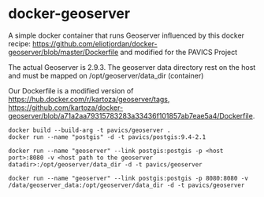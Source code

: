 # docker-geoserver

A simple docker container that runs Geoserver influenced by this docker
recipe: https://github.com/eliotjordan/docker-geoserver/blob/master/Dockerfile
and modified for the PAVICS Project

The actual Geoserver is 2.9.3.
The geoserver data directory rest on the host and must be mapped on /opt/geoserver/data_dir (container)

Our Dockerfile is a modified version of
https://hub.docker.com/r/kartoza/geoserver/tags,
https://github.com/kartoza/docker-geoserver/blob/a71a2aa79315783283a33436f101857ab7eae5a4/Dockerfile.


```shell
docker build --build-arg -t pavics/geoserver . 
docker run --name "postgis" -d -t pavics/postgis:9.4-2.1

docker run --name "geoserver" --link postgis:postgis -p <host port>:8080 -v <host path to the geoserver datadir>:/opt/geoserver/data_dir -d -t pavics/geoserver

docker run --name "geoserver" --link postgis:postgis -p 8080:8080 -v /data/geoserver_data:/opt/geoserver/data_dir -d -t pavics/geoserver
```

